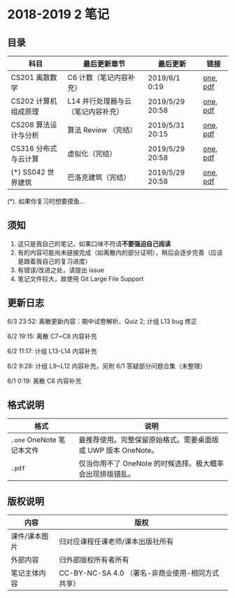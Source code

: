 # 2018-2019 2 笔记

## 目录

| 科目                 | 最后更新章节                       | 最后更新        | 链接                                                         |
| -------------------- | ---------------------------------- | --------------- | ------------------------------------------------------------ |
| CS201 离散数学       | C6 计数（笔记内容补充）            | 2019/6/1 0:19   | [one](https://github.com/jerrylususu/LectureNotes/blob/master/CS201%20%E7%A6%BB%E6%95%A3%E6%95%B0%E5%AD%A6.one), [pdf](https://github.com/jerrylususu/LectureNotes/blob/master/CS201%20%E7%A6%BB%E6%95%A3%E6%95%B0%E5%AD%A6.pdf) |
| CS202 计算机组成原理 | L14 并行处理器与云（笔记内容补充） | 2019/5/29 20:58 | [one](https://github.com/jerrylususu/LectureNotes/blob/master/CS202%20%E8%AE%A1%E7%AE%97%E6%9C%BA%E7%BB%84%E6%88%90%E5%8E%9F%E7%90%86.one), [pdf](https://github.com/jerrylususu/LectureNotes/blob/master/CS202%20%E8%AE%A1%E7%AE%97%E6%9C%BA%E7%BB%84%E6%88%90%E5%8E%9F%E7%90%86.pdf) |
| CS208 算法设计与分析 | 算法 Review （完结）               | 2019/5/31 20:15 | [one](https://github.com/jerrylususu/LectureNotes/blob/master/CS208%20%E7%AE%97%E6%B3%95%E8%AE%BE%E8%AE%A1%E4%B8%8E%E5%88%86%E6%9E%90.one), [pdf](https://github.com/jerrylususu/LectureNotes/blob/master/CS208%20%E7%AE%97%E6%B3%95%E8%AE%BE%E8%AE%A1%E4%B8%8E%E5%88%86%E6%9E%90.pdf) |
| CS316 分布式与云计算 | 虚拟化（完结）                     | 2019/5/29 20:58 | [one](https://github.com/jerrylususu/LectureNotes/blob/master/CS316%20%E5%88%86%E5%B8%83%E5%BC%8F%E4%B8%8E%E4%BA%91%E8%AE%A1%E7%AE%97.one), [pdf](https://github.com/jerrylususu/LectureNotes/blob/master/CS316%20%E5%88%86%E5%B8%83%E5%BC%8F%E4%B8%8E%E4%BA%91%E8%AE%A1%E7%AE%97.pdf) |
| (*) SS042 世界建筑   | 巴洛克建筑（完结）                 | 2019/5/29 20:58 | [one](https://github.com/jerrylususu/LectureNotes/blob/master/SS042%20%E4%B8%96%E7%95%8C%E5%BB%BA%E7%AD%91.one), [pdf](https://github.com/jerrylususu/LectureNotes/blob/master/SS042%20%E4%B8%96%E7%95%8C%E5%BB%BA%E7%AD%91.pdf) |

(*). 如果你复习时想要摸鱼...

## 须知

1. 这只是我自己的笔记，如果口味不符请**不要强迫自己阅读**
2. 有的内容可能尚未链接完成（如离散内的部分证明），稍后会逐步完善（应该是跟着我自己的复习进度）
3. 有错误/改进之处，请提出 issue
4. 笔记文件较大，故使用 Git Large File Support

## 更新日志

6/3 23:52: 离散更新内容：期中试卷解析、Quiz 2; 计组 L13 bug 修正

6/2 19:15: 离散 C7~C8 内容补充

6/2 11:17: 计组 L13-L14 内容补充

6/2 9:28: 计组 L9~L12 内容补充，另附 6/1 答疑部分问题合集（未整理）

6/1 0:19: 离散 C6 内容补充

## 格式说明

| 格式                      | 说明                                                         |
| ------------------------- | ------------------------------------------------------------ |
| `.one` OneNote 笔记本文件 | 最推荐使用。完整保留原始格式。需要桌面版或 UWP 版本 OneNote。 |
| `.pdf`                    | 仅当你用不了 OneNote 的时候选择。极大概率会出现排版错乱。    |

## 版权说明

| 内容          | 版权                                             |
| ------------- | ------------------------------------------------ |
| 课件/课本图片 | 归对应课程任课老师/课本出版社所有                |
| 外部内容      | 归外部版权所有者所有                             |
| 笔记主体内容  | CC-BY-NC-SA 4.0 （署名-非商业使用-相同方式共享） |

